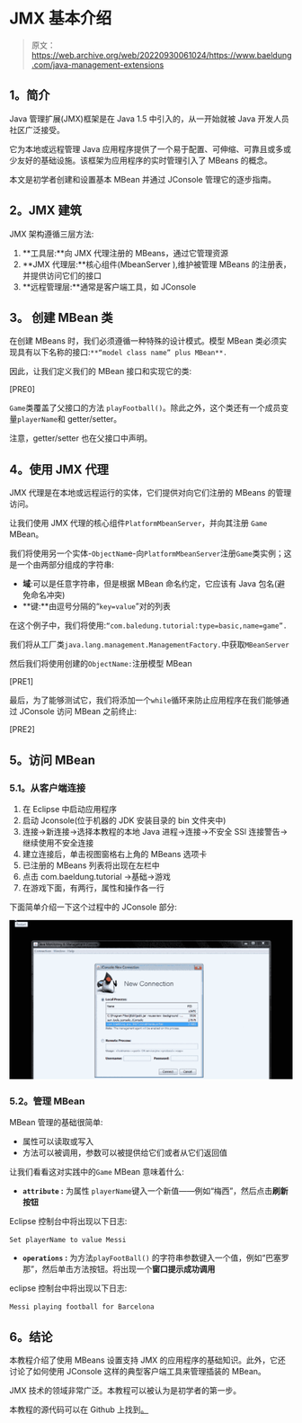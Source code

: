 # JMX 基本介绍

> 原文：<https://web.archive.org/web/20220930061024/https://www.baeldung.com/java-management-extensions>

## **1。简介**

Java 管理扩展(JMX)框架是在 Java 1.5 中引入的，从一开始就被 Java 开发人员社区广泛接受。

它为本地或远程管理 Java 应用程序提供了一个易于配置、可伸缩、可靠且或多或少友好的基础设施。该框架为应用程序的实时管理引入了 MBeans 的概念。

本文是初学者创建和设置基本 MBean 并通过 JConsole 管理它的逐步指南。

## **2。JMX 建筑**

JMX 架构遵循三层方法:

1.  **工具层:**向 JMX 代理注册的 MBeans，通过它管理资源
2.  **JMX 代理层:**核心组件(MbeanServer ),维护被管理 MBeans 的注册表，并提供访问它们的接口
3.  **远程管理层:**通常是客户端工具，如 JConsole

## **3。** **创建 MBean 类**

在创建 MBeans 时，我们必须遵循一种特殊的设计模式。模型 MBean 类必须实现具有以下名称的接口:`**“model class name” plus MBean**.`

因此，让我们定义我们的 MBean 接口和实现它的类:

[PRE0]

`Game`类覆盖了父接口的方法 `playFootball()`。除此之外，这个类还有一个成员变量`playerName`和 getter/setter。

注意，getter/setter 也在父接口中声明。

## **4。使用 JMX 代理**

JMX 代理是在本地或远程运行的实体，它们提供对向它们注册的 MBeans 的管理访问。

让我们使用 JMX 代理的核心组件`PlatformMbeanServer`，并向其注册 `Game` MBean。

我们将使用另一个实体-`ObjectNam`e-向`PlatformMbeanServer`注册`Game`类实例；这是一个由两部分组成的字符串:

*   **域**:可以是任意字符串，但是根据 MBean 命名约定，它应该有 Java 包名(避免命名冲突)
*   **键:**由逗号分隔的“`key=value`”对的列表

在这个例子中，我们将使用:`“com.baledung.tutorial:type=basic,name=game”.`

我们将从工厂类`java.lang.management.ManagementFactory.`中获取`MBeanServer`

然后我们将使用创建的`ObjectName:`注册模型 MBean

[PRE1]

最后，为了能够测试它，我们将添加一个`while`循环来防止应用程序在我们能够通过 JConsole 访问 MBean 之前终止:

[PRE2]

## **5。访问 MBean**

### **5.1。从客户端连接**

1.  在 Eclipse 中启动应用程序
2.  启动 Jconsole(位于机器的 JDK 安装目录的 bin 文件夹中)
3.  连接->新连接->选择本教程的本地 Java 进程->连接->不安全 SSl 连接警告->继续使用不安全连接
4.  建立连接后，单击视图窗格右上角的 MBeans 选项卡
5.  已注册的 MBeans 列表将出现在左栏中
6.  点击 com.baeldung.tutorial ->基础->游戏
7.  在游戏下面，有两行，属性和操作各一行

下面简单介绍一下这个过程中的 JConsole 部分:

[![edited jmx tutorial](img/aee2eba06e8f46f15034011b5161960b.png)](/web/20220928134139/https://www.baeldung.com/wp-content/uploads/2016/12/edited_jmx_tutorial.gif)

### 5.2。管理 MBean

MBean 管理的基础很简单:

*   属性可以读取或写入
*   方法可以被调用，参数可以被提供给它们或者从它们返回值

让我们看看这对实践中的`Game` MBean 意味着什么:

*   **`attribute` :** 为属性 `playerName`键入一个新值——例如“梅西”，然后点击**刷新按钮** 

Eclipse 控制台中将出现以下日志:

`Set playerName to value Messi`

*   **`operations` :** 为方法`playFootBall()` 的字符串参数键入一个值，例如“巴塞罗那”，然后单击方法按钮。将出现一个**窗口提示成功调用**

eclipse 控制台中将出现以下日志:

`Messi playing football for Barcelona`

## **6。结论**

本教程介绍了使用 MBeans 设置支持 JMX 的应用程序的基础知识。此外，它还讨论了如何使用 JConsole 这样的典型客户端工具来管理插装的 MBean。

JMX 技术的领域非常广泛。本教程可以被认为是初学者的第一步。

本教程的源代码可以在 Github 上找到[。](https://web.archive.org/web/20220928134139/https://github.com/eugenp/tutorials/tree/master/core-java-modules/core-java-perf)